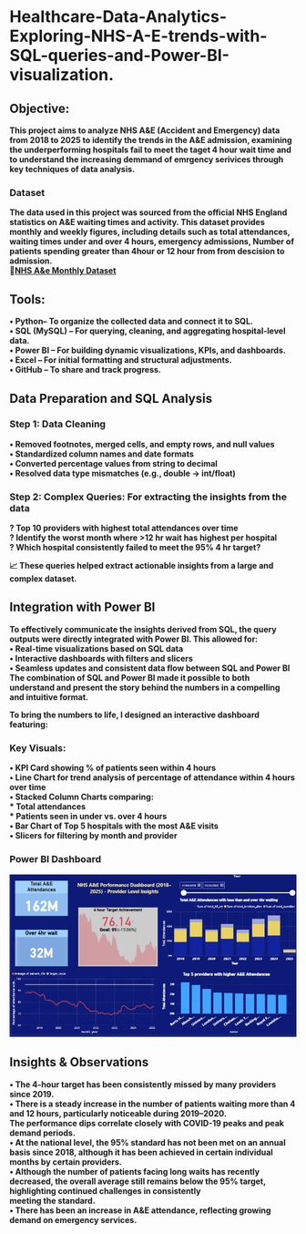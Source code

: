 # Healthcare-Data-Analytics-Exploring-NHS-A-E-trends-with-SQL-queries-and-Power-BI-visualization.
## Objective:<b>
This project aims to analyze NHS A&E (Accident and Emergency) data from 2018 to 2025 to identify the trends in the A&E admission, examining the underperforming hospitals fail to meet the taget 4 hour wait time and to understand the increasing demmand of emrgency serivices through key techniques of data analysis.<br>

### Dataset <b>
The data used in this project was sourced from the official NHS England statistics on A&E waiting times and activity. This dataset provides monthly and weekly figures, including details such as total attendances, waiting times under and over 4 hours, emergency admissions, Number of patients spending greater than 4hour or 12 hour from from descision to admission.<br>
📎[NHS A&e Monthly Dataset](https://www.england.nhs.uk/statistics/statistical-work-areas/ae-waiting-times-and-activity/) <br>

## Tools:<b>
•	Python– To organize the collected data and connect it to SQL.<br>
•	 SQL (MySQL) – For querying, cleaning, and aggregating hospital-level data. <br>
•	Power BI – For building dynamic visualizations, KPIs, and dashboards.<br>
•	Excel – For initial formatting and structural adjustments.<br>
•	 GitHub – To share and track progress. <br>

## Data Preparation and SQL Analysis<br>
### Step 1: Data Cleaning<br>
•	Removed footnotes, merged cells, and empty rows, and null values<br>
•	Standardized column names and date formats<br>
•	Converted percentage values from string to decimal<br>
•	Resolved data type mismatches (e.g., double → int/float)<br>

### Step 2: Complex Queries: For extracting the insights from the data <br>
? Top 10 providers with highest total attendances over time <br>
? Identify the worst month where >12 hr wait has highest per hospital<br>
? Which hospital consistently failed to meet the 95% 4 hr target?<br>

📈 These queries helped extract actionable insights from a large and complex dataset.<br>

## Integration with Power BI<br>
To effectively communicate the insights derived from SQL, the query outputs were directly integrated with Power BI. This allowed for:<br>
•	Real-time visualizations based on SQL data<br>
•	Interactive dashboards with filters and slicers<br>
•	Seamless updates and consistent data flow between SQL and Power BI<br>
The combination of SQL and Power BI made it possible to both understand and present the story behind the numbers in a compelling and intuitive format.<br>

To bring the numbers to life, I designed an interactive dashboard featuring:<br>
### Key Visuals:
•	KPI Card showing % of patients seen within 4 hours<br>
•	Line Chart for trend analysis of percentage of attendance within 4 hours  over time<br>
•	 Stacked Column Charts comparing:<br>
         * Total attendances<br>
         * Patients seen in under vs. over 4 hours<br>
•	Bar Chart of Top 5 hospitals with the most A&E visits<br>
•	Slicers for filtering by month and provider<br>

### Power BI Dashboard

![NHS A&E Data Aanalysis Dashboard](NHS_Healthcare_dashboard.png)

## Insights & Observations<br>
   • The 4-hour target has been consistently missed by many providers since 2019.<br>
   • There is a steady increase in the number of patients waiting more than 4 and 12 hours, particularly noticeable during 2019–2020.<br>
    The performance dips correlate closely with COVID-19 peaks and peak demand periods.<br>
   • At the national level, the 95% standard has not been met on an annual basis since 2018, although it has been achieved in certain individual months by certain providers.<br>
   • Although the number of patients facing long waits has recently decreased, the overall average still remains below the 95% target, highlighting continued challenges in consistently <br>
     meeting the standard.<br>
   • There has been an increase in A&E attendance, reflecting growing demand on emergency services. <br>


